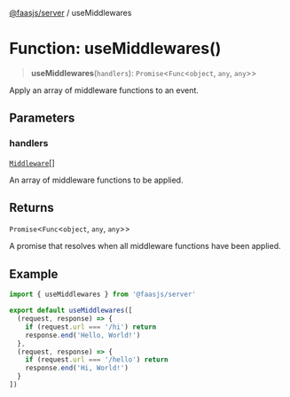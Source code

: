 [@faasjs/server](../README.md) / useMiddlewares

# Function: useMiddlewares()

> **useMiddlewares**(`handlers`): `Promise`\<`Func`\<`object`, `any`, `any`\>\>

Apply an array of middleware functions to an event.

## Parameters

### handlers

[`Middleware`](../type-aliases/Middleware.md)[]

An array of middleware functions to be applied.

## Returns

`Promise`\<`Func`\<`object`, `any`, `any`\>\>

A promise that resolves when all middleware functions have been applied.

## Example

```typescript
import { useMiddlewares } from '@faasjs/server'

export default useMiddlewares([
  (request, response) => {
    if (request.url === '/hi') return
    response.end('Hello, World!')
  },
  (request, response) => {
    if (request.url === '/hello') return
    response.end('Hi, World!')
  }
])
```
